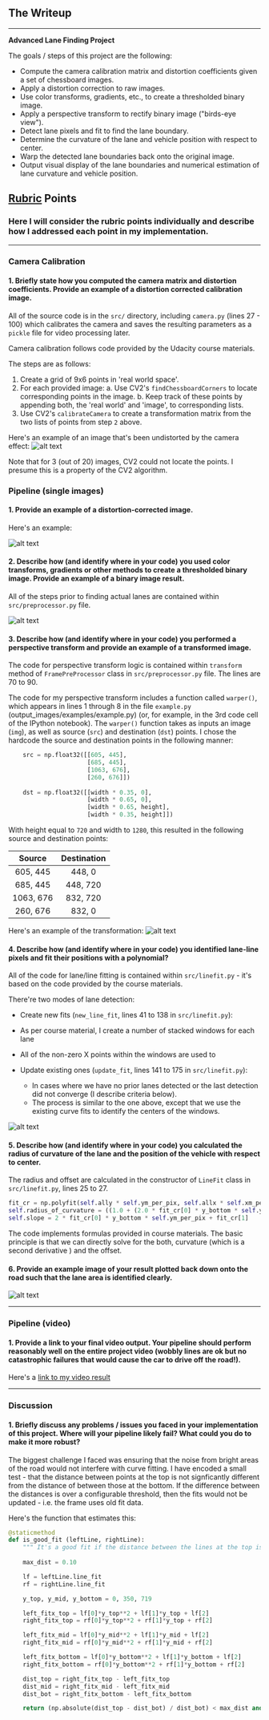 ## The Writeup

---

**Advanced Lane Finding Project**

The goals / steps of this project are the following:

* Compute the camera calibration matrix and distortion coefficients given a set of chessboard images.
* Apply a distortion correction to raw images.
* Use color transforms, gradients, etc., to create a thresholded binary image.
* Apply a perspective transform to rectify binary image ("birds-eye view").
* Detect lane pixels and fit to find the lane boundary.
* Determine the curvature of the lane and vehicle position with respect to center.
* Warp the detected lane boundaries back onto the original image.
* Output visual display of the lane boundaries and numerical estimation of lane curvature and vehicle position.

[//]: # (Image References)

[image1]: ./writeup_images/undistorted.png "Undistorted"
[image2]: ./writeup_images/transformed.jpg "Road Transformed"
[image3]: ./writeup_images/binary.jpg "Binary Example"
[image4]: ./writeup_images/warped.jpg "Warp Example"
[image5]: ./writeup_images/fitted_lines.jpg "Fit Visual"
[image6]: ./writeup_images/frame_final.jpg "Output"
[video1]: ./video_output/project_video.mp4 "Video"

## [Rubric](https://review.udacity.com/#!/rubrics/571/view) Points

### Here I will consider the rubric points individually and describe how I addressed each point in my implementation.  

---
### Camera Calibration

#### 1. Briefly state how you computed the camera matrix and distortion coefficients. Provide an example of a distortion corrected calibration image.

All of the source code is in the `src/` directory, including `camera.py` (lines 27 - 100) which calibrates the camera and saves the resulting parameters as a `pickle` file for video processing later.

Camera calibration follows code provided by the Udacity course materials.

The steps are as follows:
1. Create a grid of 9x6 points in 'real world space'.
2. For each provided image:
    a. Use CV2's `findChessboardCorners` to locate corresponding points in the image.
    b. Keep track of these points by appending both, the 'real world' and 'image', to corresponding lists.
3. Use CV2's `calibrateCamera` to create a transformation matrix from the two lists of points from step `2` above.

Here's an example of an image that's been undistorted by the camera effect:
![alt text][image1]

Note that for 3 (out of 20) images, CV2 could not locate the points. I presume this is a property of the CV2 algorithm.

### Pipeline (single images)

#### 1. Provide an example of a distortion-corrected image.

Here's an example:

![alt text][image2]

#### 2. Describe how (and identify where in your code) you used color transforms, gradients or other methods to create a thresholded binary image. Provide an example of a binary image result.

All of the steps prior to finding actual lanes are contained within `src/preprocessor.py` file.

![alt text][image3]

#### 3. Describe how (and identify where in your code) you performed a perspective transform and provide an example of a transformed image.

The code for perspective transform logic is contained within `transform` method of `FramePreProcessor` class in `src/preprocessor.py` file. The lines are 70 to 90.

The code for my perspective transform includes a function called `warper()`, which appears in lines 1 through 8 in the file `example.py` (output_images/examples/example.py) (or, for example, in the 3rd code cell of the IPython notebook).  The `warper()` function takes as inputs an image (`img`), as well as source (`src`) and destination (`dst`) points.  I chose the hardcode the source and destination points in the following manner:

```python
    src = np.float32([[605, 445],
                      [685, 445],
                      [1063, 676],
                      [260, 676]])
    
    dst = np.float32([[width * 0.35, 0],
                      [width * 0.65, 0], 
                      [width * 0.65, height],
                      [width * 0.35, height]])
```

With height equal to `720` and width to `1280`, this resulted in the following source and destination points:

| Source        | Destination   |
|:-------------:|:-------------:|
| 605, 445      | 448, 0        |
| 685, 445      | 448, 720      |
| 1063, 676     | 832, 720      |
| 260, 676      | 832, 0        |


Here's an example of the transformation:
![alt text][image4]

#### 4. Describe how (and identify where in your code) you identified lane-line pixels and fit their positions with a polynomial?

All of the code for lane/line fitting is contained within `src/linefit.py` - it's based on the code provided by the course materials.

There're two modes of lane detection:
- Create new fits (`new_line_fit`, lines 41 to 138 in `src/linefit.py`):
 - As per course material, I create a number of stacked windows for each lane
 - All of the non-zero X points within the windows are used to 
 
- Update existing ones (`update_fit`, lines 141 to 175 in `src/linefit.py`):
    - In cases where we have no prior lanes detected or the last detection did not converge (I describe criteria below).
    - The process is similar to the one above, except that we use the existing curve fits to identify the centers of the windows.


![alt text][image5]

#### 5. Describe how (and identify where in your code) you calculated the radius of curvature of the lane and the position of the vehicle with respect to center.

The radius and offset are calculated in the constructor of `LineFit` class in `src/linefit.py`, lines 25 to 27.

```python
fit_cr = np.polyfit(self.ally * self.ym_per_pix, self.allx * self.xm_per_pix, 2)
self.radius_of_curvature = ((1.0 + (2.0 * fit_cr[0] * y_bottom * self.ym_per_pix + fit_cr[1]) ** 2.0) ** 1.5) / np.absolute(2.0 * fit_cr[0])
self.slope = 2 * fit_cr[0] * y_bottom * self.ym_per_pix + fit_cr[1]

```
The code implements formulas provided in course materials. The basic principle is that we can directly solve for the both, curvature (which is a second derivative ) and the offset.


#### 6. Provide an example image of your result plotted back down onto the road such that the lane area is identified clearly.

![alt text][image6]

---

### Pipeline (video)

#### 1. Provide a link to your final video output.  Your pipeline should perform reasonably well on the entire project video (wobbly lines are ok but no catastrophic failures that would cause the car to drive off the road!).

Here's a [link to my video result](./output_videos/project_video.mp4)

---

### Discussion

#### 1. Briefly discuss any problems / issues you faced in your implementation of this project.  Where will your pipeline likely fail?  What could you do to make it more robust?

The biggest challenge I faced was ensuring that the noise from bright areas of the road would not interfere with curve fitting. I have encoded a small test - that the distance between points at the top is not signficantly different from the distance of between those at the bottom. If the difference between the distances is over a configurable threshold, then the fits would not be updated - i.e. the frame uses old fit data.

Here's the function that estimates this:
```python
@staticmethod
def is_good_fit (leftLine, rightLine):
    """ It's a good fit if the distance between the lines at the top is similar to the bottom. """
    
    max_dist = 0.10

    lf = leftLine.line_fit
    rf = rightLine.line_fit

    y_top, y_mid, y_bottom = 0, 350, 719

    left_fitx_top = lf[0]*y_top**2 + lf[1]*y_top + lf[2]
    right_fitx_top = rf[0]*y_top**2 + rf[1]*y_top + rf[2]

    left_fitx_mid = lf[0]*y_mid**2 + lf[1]*y_mid + lf[2]
    right_fitx_mid = rf[0]*y_mid**2 + rf[1]*y_mid + rf[2]

    left_fitx_bottom = lf[0]*y_bottom**2 + lf[1]*y_bottom + lf[2]
    right_fitx_bottom = rf[0]*y_bottom**2 + rf[1]*y_bottom + rf[2]

    dist_top = right_fitx_top - left_fitx_top
    dist_mid = right_fitx_mid - left_fitx_mid
    dist_bot = right_fitx_bottom - left_fitx_bottom

    return (np.absolute(dist_top - dist_bot) / dist_bot) < max_dist and (np.absolute(dist_mid - dist_bot) / dist_bot) < max_dist
```



